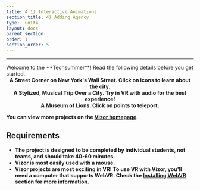 ```yaml
---
title: 4.1) Interactive Animations 
section_title: 4) Adding Agency
type:  unit4
layout: docs
parent_section: 
order: 1
section_order: 5
---
```


<hr>
Welcome to the **Techsummer**! Read the following details before you get started.

<div style="text-align:center">
	<script src="//vizor.io/scripts/embed.js" data-vizorurl="//vizor.io/embed/fthr/open-hotspot" ></script>
	<strong> A Street Corner on New York's Wall Street. Click on icons to learn about the city.
</div>

<div style="text-align:center">
	<script src="//vizor.io/scripts/embed.js" data-vizorurl="//vizor.io/embed/fthr/2nda" ></script>
	<strong> A Stylized, Musical Trip Over a City. Try in VR with audio for the best experience!
</div>

<div style="text-align:center">
	<script src="//vizor.io/scripts/embed.js" data-vizorurl="//vizor.io/embed/lintu/lion-museum-10" ></script>
	<strong> A Museum of Lions. Click on points to teleport. </strong>
</div>

You can view more projects on the [Vizor homepage](https://patches.vizor.io/).

## Requirements
* The project is designed to be completed by individual students, not teams, and should take 40-60 minutes.
* Vizor is most easily used with a mouse.
* Vizor projects are most exciting in VR! To use VR with Vizor, you'll need a computer that supports WebVR. Check the [Installing WebVR](/docs/1.0.0/introduction/installing_web_vr.html) section for more information.

